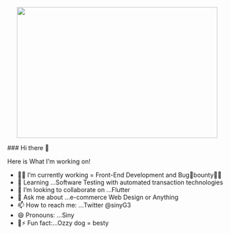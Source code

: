    <p align="center">
  <img width="460" height="300" src="https://encrypted-tbn0.gstatic.com/images?q=tbn:ANd9GcQBEq-RQFEU4hucfg_QezAYF8h6HiMr7WeHbrq88YVon0XYlgZ4MWrDk3wsDM4SDCcuDdo&usqp=CAU">
</p>
### Hi there 👋

 
   
   Here is What I'm working on!

- 👩‍💻 I’m currently working = Front-End Development and Bug🐛bounty🐱‍💻
- 🌱 Learning ...Software Testing  with automated transaction technologies
- 👯 I’m looking to collaborate on ...Flutter
- 💬 Ask me about ...e-commerce Web Design or Anything 
- 📫 How to reach me: ...Twitter @sinyG3
- 😄 Pronouns: ...Siny 
- 🐶⚡ Fun fact:...Ozzy dog = besty  

